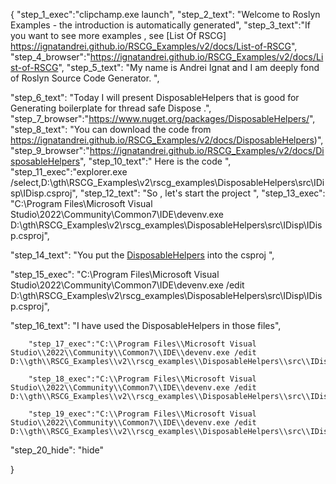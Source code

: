 {
    "step_1_exec":"clipchamp.exe launch",
    "step_2_text": "Welcome to Roslyn Examples - the introduction is automatically generated",
    "step_3_text":"If you want to see more examples , see  [List Of RSCG] https://ignatandrei.github.io/RSCG_Examples/v2/docs/List-of-RSCG",
    "step_4_browser":"https://ignatandrei.github.io/RSCG_Examples/v2/docs/List-of-RSCG",
    "step_5_text": "My name is Andrei Ignat and I am deeply fond of Roslyn Source Code Generator. ",

"step_6_text": "Today I will present DisposableHelpers  that is good for Generating boilerplate for thread safe Dispose .",
"step_7_browser":"https://www.nuget.org/packages/DisposableHelpers/",
"step_8_text": "You can download the code from https://ignatandrei.github.io/RSCG_Examples/v2/docs/DisposableHelpers)",
"step_9_browser":"https://ignatandrei.github.io/RSCG_Examples/v2/docs/DisposableHelpers",
"step_10_text":" Here is the code ",
"step_11_exec":"explorer.exe /select,D:\\gth\\RSCG_Examples\\v2\\rscg_examples\\DisposableHelpers\\src\\IDisp\\IDisp.csproj",
"step_12_text": "So , let's start the project ",
"step_13_exec": "C:\\Program Files\\Microsoft Visual Studio\\2022\\Community\\Common7\\IDE\\devenv.exe D:\\gth\\RSCG_Examples\\v2\\rscg_examples\\DisposableHelpers\\src\\IDisp\\IDisp.csproj",

"step_14_text": "You put the  [DisposableHelpers](https://www.nuget.org/packages/DisposableHelpers/) into the csproj ",

"step_15_exec": "C:\\Program Files\\Microsoft Visual Studio\\2022\\Community\\Common7\\IDE\\devenv.exe /edit D:\\gth\\RSCG_Examples\\v2\\rscg_examples\\DisposableHelpers\\src\\IDisp\\IDisp.csproj",

"step_16_text": "I have used the DisposableHelpers in those files",


        "step_17_exec":"C:\\Program Files\\Microsoft Visual Studio\\2022\\Community\\Common7\\IDE\\devenv.exe /edit D:\\gth\\RSCG_Examples\\v2\\rscg_examples\\DisposableHelpers\\src\\IDisp\\ConnectionDB.cs",
    
        "step_18_exec":"C:\\Program Files\\Microsoft Visual Studio\\2022\\Community\\Common7\\IDE\\devenv.exe /edit D:\\gth\\RSCG_Examples\\v2\\rscg_examples\\DisposableHelpers\\src\\IDisp\\DALDB.cs",
    
        "step_19_exec":"C:\\Program Files\\Microsoft Visual Studio\\2022\\Community\\Common7\\IDE\\devenv.exe /edit D:\\gth\\RSCG_Examples\\v2\\rscg_examples\\DisposableHelpers\\src\\IDisp\\Program.cs",
    
"step_20_hide": "hide"


}